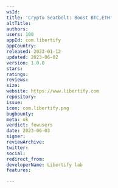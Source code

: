 ```yaml
---
wsId: 
title: 'Crypto Seatbelt: Boost BTC,ETH'
altTitle: 
authors: 
users: 100
appId: com.libertify
appCountry: 
released: 2023-01-12
updated: 2023-06-02
version: 1.0.0
stars: 
ratings: 
reviews: 
size: 
website: https://www.libertify.com
repository: 
issue: 
icon: com.libertify.png
bugbounty: 
meta: ok
verdict: fewusers
date: 2023-06-03
signer: 
reviewArchive: 
twitter: 
social: 
redirect_from: 
developerName: Libertify lab
features: 

---
```


